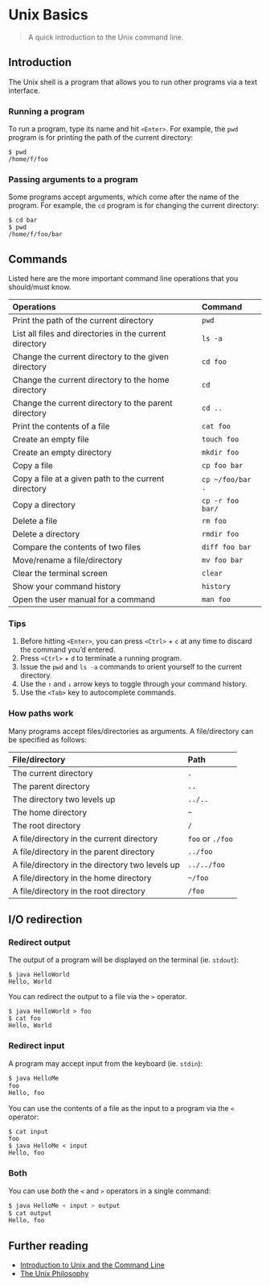 # Unix Basics

> A quick introduction to the Unix command line.

## Introduction

The Unix shell is a program that allows you to run other programs via a text interface.

### Running a program

To run a program, type its name and hit `<Enter>`. For example, the `pwd` program is for printing the path of the current directory:

```
$ pwd
/home/f/foo
```

### Passing arguments to a program

Some programs accept arguments, which come after the name of the program. For example, the `cd` program is for changing the current directory:

```
$ cd bar
$ pwd
/home/f/foo/bar
```

## Commands

Listed here are the more important command line operations that you should/must know.

Operations | Command
:--|:--
Print the path of the current directory | `pwd`
List all files and directories in the current directory | `ls -a`
Change the current directory to the given directory | `cd foo`
Change the current directory to the home directory | `cd`
Change the current directory to the parent directory | `cd ..`
Print the contents of a file | `cat foo`
Create an empty file | `touch foo`
Create an empty directory | `mkdir foo`
Copy a file | `cp foo bar`
Copy a file at a given path to the current directory | `cp ~/foo/bar .`
Copy a directory | `cp -r foo bar/`
Delete a file | `rm foo`
Delete a directory | `rmdir foo`
Compare the contents of two files | `diff foo bar`
Move/rename a file/directory | `mv foo bar`
Clear the terminal screen | `clear`
Show your command history | `history`
Open the user manual for a command | `man foo`

### Tips

1. Before hitting `<Enter>`, you can press `<Ctrl>` + `c` at any time to discard the command you&rsquo;d entered.
2. Press `<Ctrl>` + `d` to terminate a running program.
3. Issue the `pwd` and `ls -a` commands to orient yourself to the current directory.
4. Use the <code>&uarr;</code> and <code>&darr;</code> arrow keys to toggle through your command history.
5. Use the `<Tab>` key to autocomplete commands.

### How paths work

Many programs accept files/directories as arguments. A file/directory can be specified as follows:

File/directory | Path
:--|:--
The current directory | `.`
The parent directory | `..`
The directory two levels up | `../..`
The home directory | `~`
The root directory | `/`
A file/directory in the current directory | `foo` or `./foo`
A file/directory in the parent directory | `../foo`
A file/directory in the directory two levels up | `../../foo`
A file/directory in the home directory | `~/foo`
A file/directory in the root directory | `/foo`

## I/O redirection

### Redirect output

The output of a program will be displayed on the terminal (ie. `stdout`):

```
$ java HelloWorld
Hello, World
```

You can redirect the output to a file via the `>` operator.

```
$ java HelloWorld > foo
$ cat foo
Hello, World
```

### Redirect input

A program may accept input from the keyboard (ie. `stdin`):

```bash
$ java HelloMe
foo
Hello, foo
```

You can use the contents of a file as the input to a program via the `<` operator:

```
$ cat input
foo
$ java HelloMe < input
Hello, foo
```

### Both

You can use *both* the `<` and `>` operators in a single command:

```bash
$ java HelloMe < input > output
$ cat output
Hello, foo
```

## Further reading

- [Introduction to Unix and the Command Line](https://github.com/cyberwizardinstitute/workshops/blob/master/unix.markdown)
- [The Unix Philosophy](http://www.faqs.org/docs/artu/ch01s06.html)
